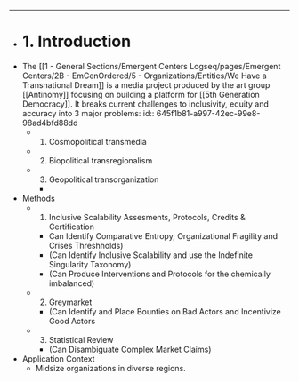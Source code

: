 - ---
- # 1. Introduction
- The [[1 - General Sections/Emergent Centers Logseq/pages/Emergent Centers/2B - EmCenOrdered/5 - Organizations/Entities/We Have a Transnational Dream]] is a media project produced by the art group [[Antinomy]] focusing on building a platform for [[5th Generation Democracy]].  It breaks current challenges to inclusivity, equity and accuracy into 3 major problems:
  id:: 645f1b81-a997-42ec-99e8-98ad4bfd88dd
	- 1. Cosmopolitical transmedia
	- 2. Biopolitical transregionalism
	- 3. Geopolitical transorganization
		-
- Methods
	- 1. Inclusive Scalability Assesments, Protocols, Credits & Certification
		- Can Identify Comparative Entropy, Organizational Fragility and Crises Threshholds)
		- (Can Identify Inclusive Scalability and use the Indefinite Singularity Taxonomy)
		- (Can Produce Interventions and Protocols for the chemically imbalanced)
	- 2. Greymarket
		- (Can Identify and Place Bounties on Bad Actors and Incentivize Good Actors
	- 3. Statistical Review
		- (Can Disambiguate Complex Market Claims)
- Application Context
	- Midsize organizations in diverse regions.